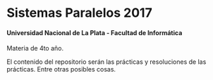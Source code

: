 # Sistemas Paralelos 2017

#### Universidad Nacional de La Plata - Facultad de Informática

Materia de 4to año.

El contenido del repositorio serán las prácticas y resoluciones de las prácticas. Entre otras posibles cosas.
